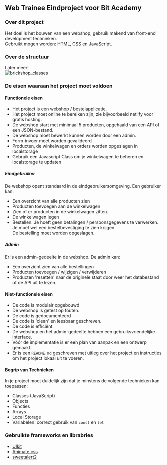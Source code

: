 ## Web Trainee Eindproject voor Bit Academy

### Over dit project

Het doel is het bouwen van een webshop, gebruik makend van front-end development technieken.<br>
Gebruikt mogen worden: HTML, CSS en JavaScript.

### Over de structuur

Later meer!<br>
![brickshop_classes](https://github.com/tvandemeer/tvandemeer.github.io/assets/570579/20181725-ec8a-43f8-b0cb-e09c7e06cba4)


### De eisen waaraan het project moet voldoen

#### Functionele eisen

- Het project is een webshop / bestelapplicatie.
- Het project moet online te bereiken zijn, zie bijvoorbeeld netlify voor gratis hosting.
- De webshop start met minimaal 5 producten, opgehaald van een API of een JSON-bestand.
- De webshop moet bewerkt kunnen worden door een admin.
- Form-invoer moet worden gevalideerd
- Producten, de winkelwagen en orders worden opgeslagen in localstorage
- Gebruik een Javascript Class om je winkelwagen te beheren en localstorage te updaten

##### Eindgebruiker

De webshop opent standaard in de eindgebruikersomgeving. Een gebruiker kan:

- Een overzicht van alle producten zien
- Producten toevoegen aan de winkelwagen
- Zien of er producten in de winkelwagen zitten.
- De winkelwagen legen
- Bestellen. Je hoeft geen betalingen / persoonsgegevens te verwerken.<br>
Je moet wel een bestelbevestiging te zien krijgen.<br>
De bestelling moet worden opgeslagen.

##### Admin

Er is een admin-gedeelte in de webshop. De admin kan:

- Een overzicht zien van alle bestellingen
- Producten toevoegen / wijzigen / verwijderen
- Producten 'resetten' naar de originele staat door weer het databestand of de API uit te lezen.

#### Niet-functionele eisen

- De code is modulair opgebouwd
- De webshop is getest op fouten.
- De code is gedocumenteerd
- De code is 'clean' en leesbaar geschreven.
- De code is efficiënt.
- De webshop en het admin-gedeelte hebben een gebruiksvriendelijke interface.
- Vóór de implementatie is er een plan van aanpak en een ontwerp gemaakt.
- Er is een `README.md` geschreven met uitleg over het project en instructies om het project lokaal uit te voeren.

#### Begrip van Technieken

In je project moet duidelijk zijn dat je minstens de volgende technieken kan toepassen:

- Classes (JavaScript)
- Objects
- Functies
- Arrays
- Local Storage
- Variabelen: correct gebruik van `const` en `let`

### Gebruikte frameworks en librabries

- [UIkit](https://getuikit.com)
- [Animate.css](https://animate.style)
- [sweetalert2](https://sweetalert2.github.io)

